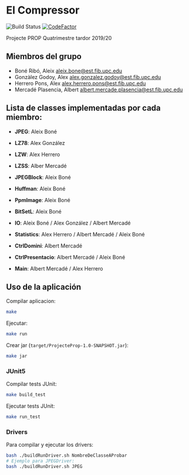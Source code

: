# El Compressor 
![Build Status](https://github.com/Leixb/Compressor_PROP/workflows/Java%20CI/badge.svg)
[![CodeFactor](https://www.codefactor.io/repository/github/leixb/compressor_prop/badge?s=f6f48f3e67e69da4aefc3048aba7e871deb081ed)](https://www.codefactor.io/repository/github/leixb/compressor_prop)

Projecte PROP Quatrimestre tardor 2019/20

## Miembros del grupo

- Boné Ribó, Aleix <aleix.bone@est.fib.upc.edu>
- Gonzàlez Godoy, Alex <alex.gonzalez.godoy@est.fib.upc.edu>
- Herrero Pons, Alex <alex.herrero.pons@est.fib.upc.edu>
- Mercadé Plasencia, Albert <albert.mercade.plasencia@est.fib.upc.edu>

## Lista de classes implementadas por cada miembro:

- **JPEG**: Aleix Boné
- **LZ78**: Alex González
- **LZW**: Alex Herrero
- **LZSS**: Alber Mercadé

- **JPEGBlock**: Aleix Boné
- **Huffman**: Aleix Boné
- **PpmImage**: Aleix Boné
- **BitSetL**: Aleix Boné
- **IO**: Aleix Boné / Alex González / Albert Mercadé
- **Statistics**: Alex Herrero / Albert Mercadé / Aleix Boné
- **CtrlDomini**: Albert Mercadé
- **CtrlPresentacio**:  Albert Mercadé / Aleix Boné
- **Main**: Albert Mercadé / Alex Herrero

## Uso de la aplicación

Compilar aplicacion:
```bash
make
```

Ejecutar:
```bash
make run
```
Crear jar (`target/ProjecteProp-1.0-SNAPSHOT.jar`):
```bash
make jar
```

### JUnit5

Compilar tests JUnit:
```bash
make build_test
```
Ejecutar tests JUnit:
```bash
make run_test
```

### Drivers
Para compilar y ejecutar los drivers:
```bash
bash ./buildRunDriver.sh NombreDeClasseAProbar
# Ejemplo para JPEGDriver:
bash ./buildRunDriver.sh JPEG
```

